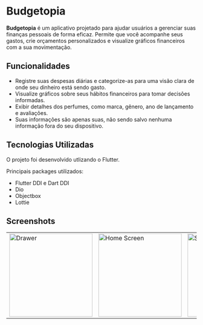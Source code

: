 # Budgetopia

**Budgetopia** é um aplicativo projetado para ajudar usuários a gerenciar suas finanças pessoais de forma eficaz. Permite que você acompanhe seus gastos, crie orçamentos personalizados e visualize gráficos financeiros com a sua movimentação.

## Funcionalidades

- Registre suas despesas diárias e categorize-as para uma visão clara de onde seu dinheiro está sendo gasto.
- Visualize gráficos sobre seus hábitos financeiros para tomar decisões informadas.
- Exibir detalhes dos perfumes, como marca, gênero, ano de lançamento e avaliações.
- Suas informações são apenas suas, não sendo salvo nenhuma informação fora do seu dispositivo.

## Tecnologias Utilizadas

O projeto foi desenvolvido utlizando o Flutter.

Principais packages utilizados:
- Flutter DDI e Dart DDI
- Dio
- Objectbox
- Lottie

## Screenshots

<table>
  <tr>
    <td><img src="https://i.imgur.com/a3d9Y0q.png" alt="Drawer" width="220"/></td>
    <td><img src="https://i.imgur.com/2qjRzHR.png" alt="Home Screen" width="220"/></td>
    <td><img src="https://i.imgur.com/ha2EGD2.png" alt="Salvar Movimentação" width="220"/></td>
    <td><img src="https://i.imgur.com/lunEwNc.png" alt="Gráfico de Gastos" width="220"/></td>
  </tr>
</table>
